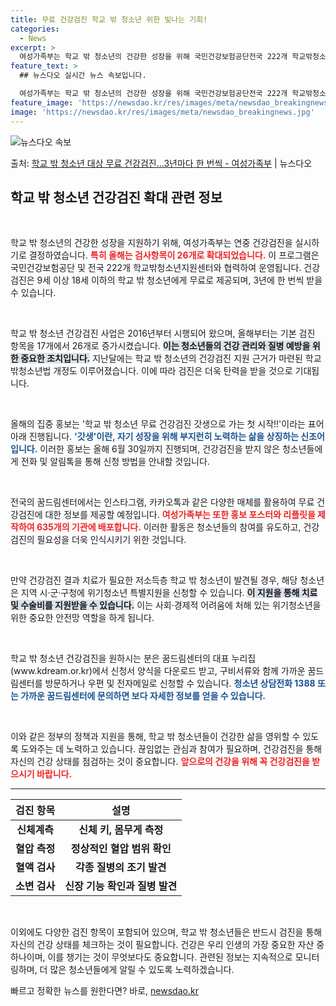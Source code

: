 ```yaml
---
title: 무료 건강검진 학교 밖 청소년 위한 빛나는 기회!
categories:
  - News
excerpt: >
  여성가족부는 학교 밖 청소년의 건강한 성장을 위해 국민건강보험공단전국 222개 학교밖청소년지원센터(이하 꿈드…
feature_text: >
  ## 뉴스다오 실시간 뉴스 속보입니다.

  여성가족부는 학교 밖 청소년의 건강한 성장을 위해 국민건강보험공단전국 222개 학교밖청소년지원센터(이하 꿈드…
feature_image: 'https://newsdao.kr/res/images/meta/newsdao_breakingnews.jpg'
image: 'https://newsdao.kr/res/images/meta/newsdao_breakingnews.jpg'
---
```


![뉴스다오 속보](https://newsdao.kr/res/images/meta/newsdao_breakingnews.jpg)

<p>출처: <a href="https://newsdao.kr/3676" rel="dofollow">학교 밖 청소년 대상 무료 건강검진…3년마다 한 번씩 - 여성가족부</a> | 뉴스다오</p>

<h2 data-ke-size="size26">학교 밖 청소년 건강검진 확대 관련 정보</h2>

<p data-ke-size="size16">&nbsp;</p>
학교 밖 청소년의 건강한 성장을 지원하기 위해, 여성가족부는 연중 건강검진을 실시하기로 결정하였습니다. <b><span style="color: #ee2323;">특히 올해는 검사항목이 26개로 확대되었습니다.</span></b> 이 프로그램은 국민건강보험공단 및 전국 222개 학교밖청소년지원센터와 협력하여 운영됩니다. 건강검진은 9세 이상 18세 이하의 학교 밖 청소년에게 무료로 제공되며, 3년에 한 번씩 받을 수 있습니다. 

<p data-ke-size="size16">&nbsp;</p>
학교 밖 청소년 건강검진 사업은 2016년부터 시행되어 왔으며, 올해부터는 기본 검진 항목을 17개에서 26개로 증가시켰습니다. <b><span style="background-color: #21538527;">이는 청소년들의 건강 관리와 질병 예방을 위한 중요한 조치입니다.</span></b> 지난달에는 학교 밖 청소년의 건강검진 지원 근거가 마련된 학교밖청소년법 개정도 이루어졌습니다. 이에 따라 검진은 더욱 탄력을 받을 것으로 기대됩니다.

<p data-ke-size="size16">&nbsp;</p>
올해의 집중 홍보는 '학교 밖 청소년 무료 건강검진 갓생으로 가는 첫 시작!!'이라는 표어 아래 진행됩니다. <b><span style="color: #1a5490;">'갓생'이란, 자기 성장을 위해 부지런히 노력하는 삶을 상징하는 신조어입니다.</span></b> 이러한 홍보는 올해 6월 30일까지 진행되며, 건강검진을 받지 않은 청소년들에게 전화 및 알림톡을 통해 신청 방법을 안내할 것입니다.

<p data-ke-size="size16">&nbsp;</p>
전국의 꿈드림센터에서는 인스타그램, 카카오톡과 같은 다양한 매체를 활용하여 무료 건강검진에 대한 정보를 제공할 예정입니다. <b><span style="color: #ee2323;">여성가족부는 또한 홍보 포스터와 리플릿을 제작하여 635개의 기관에 배포합니다.</span></b> 이러한 활동은 청소년들의 참여를 유도하고, 건강검진의 필요성을 더욱 인식시키기 위한 것입니다. 

<p data-ke-size="size16">&nbsp;</p>
만약 건강검진 결과 치료가 필요한 저소득층 학교 밖 청소년이 발견될 경우, 해당 청소년은 지역 시·군·구청에 위기청소년 특별지원을 신청할 수 있습니다. <b><span style="background-color: #21538527;">이 지원을 통해 치료 및 수술비를 지원받을 수 있습니다.</span></b> 이는 사회·경제적 어려움에 처해 있는 위기청소년을 위한 중요한 안전망 역할을 하게 됩니다.

<p data-ke-size="size16">&nbsp;</p>
학교 밖 청소년 건강검진을 원하시는 분은 꿈드림센터의 대표 누리집(www.kdream.or.kr)에서 신청서 양식을 다운로드 받고, 구비서류와 함께 가까운 꿈드림센터를 방문하거나 우편 및 전자메일로 신청할 수 있습니다. <b><span style="color: #1a5490;">청소년 상담전화 1388 또는 가까운 꿈드림센터에 문의하면 보다 자세한 정보를 얻을 수 있습니다.</span></b>

<p data-ke-size="size16">&nbsp;</p>
이와 같은 정부의 정책과 지원을 통해, 학교 밖 청소년들이 건강한 삶을 영위할 수 있도록 도와주는 데 노력하고 있습니다. 끊임없는 관심과 참여가 필요하며, 건강검진을 통해 자신의 건강 상태를 점검하는 것이 중요합니다. <b><span style="color: #ee2323;">앞으로의 건강을 위해 꼭 건강검진을 받으시기 바랍니다.</span></b>

<hr/>
<table style="width: 100%;">
  <thead>
    <tr>
      <th style="text-align: center;">검진 항목</th>
      <th style="text-align: center;">설명</th>
    </tr>
  </thead>
  <tbody>
    <tr>
      <td style="text-align: center; height: 17px;"><b>신체계측</b></td>
      <td style="text-align: center; height: 17px;"><b>신체 키, 몸무게 측정</b></td>
    </tr>
    <tr>
      <td style="text-align: center; height: 17px;"><b>혈압 측정</b></td>
      <td style="text-align: center; height: 17px;"><b>정상적인 혈압 범위 확인</b></td>
    </tr>
    <tr>
      <td style="text-align: center; height: 17px;"><b>혈액 검사</b></td>
      <td style="text-align: center; height: 17px;"><b>각종 질병의 조기 발견</b></td>
    </tr>
    <tr>
      <td style="text-align: center; height: 17px;"><b>소변 검사</b></td>
      <td style="text-align: center; height: 17px;"><b>신장 기능 확인과 질병 발견</b></td>
    </tr>
  </tbody>
</table>
<p data-ke-size="size16">&nbsp;</p>
이외에도 다양한 검진 항목이 포함되어 있으며, 학교 밖 청소년들은 반드시 검진을 통해 자신의 건강 상태를 체크하는 것이 필요합니다. 건강은 우리 인생의 가장 중요한 자산 중 하나이며, 이를 챙기는 것이 무엇보다도 중요합니다. 관련된 정보는 지속적으로 모니터링하며, 더 많은 청소년들에게 알릴 수 있도록 노력하겠습니다. 

빠르고 정확한 뉴스를 원한다면? 바로, <a href="https://newsdao.kr" rel="dofollow">newsdao.kr</a>


